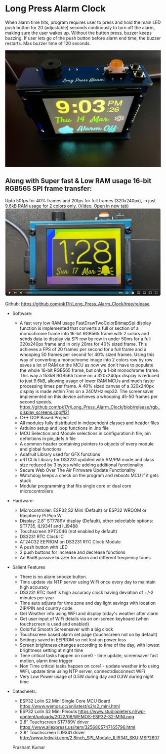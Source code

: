 # Long Press Alarm Clock

When alarm time hits, program requires user to press and hold the main LED push button for 20 (adjustable) seconds continously to turn off the alarm, making sure the user wakes up.
Without the button press, buzzer keeps buzzing. If user lets go of the push button before alarm end time, the buzzer restarts. Max buzzer time of 120 seconds.

![Alt text](resources/image_main.JPG?raw=true "Main Page")

## Along with Super fast & Low RAM usage 16-bit RGB565 SPI frame transfer:
Upto 50fps for 40% frames and 20fps for full frames (320x240px), in just 9.6kB RAM usage for 2 colors only. (Video. Open in new tab)
[![Video](resources/Screensaver_Bounce.png)](https://youtu.be/DzpbRKPJZnU?si=j4roX7BVXBLMQjwz)

Github: https://github.com/pk17r/Long_Press_Alarm_Clock/tree/release


- Software:
  - A fast very low RAM usage FastDrawTwoColorBitmapSpi display function is implemented that converts a full or section of a monochrome frame into 16-bit RGB565 frame with 2 colors 
  and sends data to display via SPI row by row in under 50ms for a full 320x240px frame and in only 20ms for 40% sized frame. This achieves a FPS of 20 frames per second for a
  full frame and a whooping 50 frames per second for 40% sized frames. Using this way of converting a monochrome image into 2 colors row by row saves a lot of RAM on the MCU as now
  we don't have to populate the whole 16-bit RGB565 frame, but only a 1-bit monochrome frame. This way a 153kB RGB565 frame on a 320x240px display is reduced to just 9.6kB, allowing 
  usage of lower RAM MCUs and much faster processing times per frame. A 40% sized canvas of a 320x240px display is made within 7ms on a 240MHz esp32. The screensaver implemented on
  this device achieves a whooping 45-50 frames per second speeds. https://github.com/pk17r/Long_Press_Alarm_Clock/blob/release/rgb_display_screens.cpp#l21
  - C++ OOP Based Project
  - All modules fully distributed in independent classes and header files
  - Arduino setup and loop functions in .ino file
  - MCU Selection and Module selections in configuration.h file, pin definitions in pin_defs.h file
  - A common header containing pointers to objects of every module and global functions
  - Adafruit Library used for GFX functions
  - uRTCLib Library for DS3231 updated with AM/PM mode and class size reduced by 3 bytes while adding additional functionality
  - Secure Web Over The Air Firmware Update Functionality
  - Watchdog keeps a check on the program and reboots MCU if it gets stuck
  - Modular programming that fits single core or dual core microcontrollers


- Hardware:
  - Microcontroller: ESP32 S2 Mini (Default) or ESP32 WROOM or Raspberry Pi Pico W
  - Display: 2.8" ST7789V display (Default), other selectable options: ST7735, ILI9341 and ILI9488
  - Touchscreen XPT2046 (not enabled by default)
  - DS3231 RTC Clock IC
  - AT24C32 EEPROM on DS3231 RTC Clock Module
  - A push button with LED
  - 2 push buttons for increase and decrease functions
  - An 85dB passive buzzer for alarm and different frequency tones


- Salient Features
  - There is no alarm snooze button.
  - Time update via NTP server using WiFi once every day to maintain high accuracy
  - DS3231 RTC itself is high accuracy clock having deviation of +/-2 minutes per year
  - Time auto adjusts for time zone and day light savings with location ZIP/PIN and country code
  - Get Weather info using WiFi and display today's weather after alarm
  - Get user input of WiFi details via an on-screen keyboard (when touchscreen is used and enabled)
  - Colorful Smooth Screensaver with a big clock
  - Touchscreen based alarm set page (touchscreen not on by default)
  - Settings saved in EEPROM so not lost on power loss
  - Screen brightness changes according to time of the day, with lowest brightness setting at night time
  - Time critical tasks happen on core0 - time update, screensaver fast motion, alarm time trigger
  - Non Time critical tasks happen on core1 - update weather info using WiFi, update time using NTP server, connect/disconnect WiFi
  - Very Low Power usage of 0.5W during day and 0.3W during night time


- Datasheets:
  - ESP32 Lolin S2 Mini Single Core MCU Board https://www.wemos.cc/en/latest/s2/s2_mini.html
  - ESP32 Lolin S2 Mini Pinouts https://www.studiopieters.nl/wp-content/uploads/2022/08/WEMOS-ESP32-S2-MINI.png
  - 2.8" Touchscreen ST7789V driver https://www.aliexpress.us/item/3256805747165796.html
  - 2.8" Touchscreen ILI9341 driver http://www.lcdwiki.com/2.8inch_SPI_Module_ILI9341_SKU:MSP2807


  Prashant Kumar